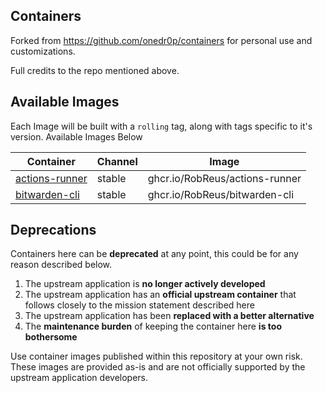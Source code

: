 <!---
NOTE: AUTO-GENERATED FILE
to edit this file, instead edit its template at: ./github/scripts/templates/README.md.j2
-->

## Containers

Forked from https://github.com/onedr0p/containers for personal use and customizations.

Full credits to the repo mentioned above.

## Available Images

Each Image will be built with a `rolling` tag, along with tags specific to it's version. Available Images Below

Container | Channel | Image
--- | --- | ---
[actions-runner](https://github.com/RobReus/containers/pkgs/container/actions-runner) | stable | ghcr.io/RobReus/actions-runner
[bitwarden-cli](https://github.com/RobReus/containers/pkgs/container/bitwarden-cli) | stable | ghcr.io/RobReus/bitwarden-cli


## Deprecations

Containers here can be **deprecated** at any point, this could be for any reason described below.

1. The upstream application is **no longer actively developed**
2. The upstream application has an **official upstream container** that follows closely to the mission statement described here
3. The upstream application has been **replaced with a better alternative**
4. The **maintenance burden** of keeping the container here **is too bothersome**

Use container images published within this repository at your own risk. These images are provided as-is and are not officially supported by the upstream application developers.